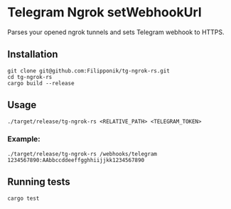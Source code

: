 # Telegram Ngrok setWebhookUrl

Parses your opened ngrok tunnels and sets Telegram webhook to HTTPS.

## Installation
```shell
git clone git@github.com:Filipponik/tg-ngrok-rs.git
cd tg-ngrok-rs
cargo build --release
```

## Usage
```shell
./target/release/tg-ngrok-rs <RELATIVE_PATH> <TELEGRAM_TOKEN>
```

### Example:
```shell
./target/release/tg-ngrok-rs /webhooks/telegram 1234567890:AAbbccddeeffgghhiijjkk1234567890
```

## Running tests
```shell
cargo test
```